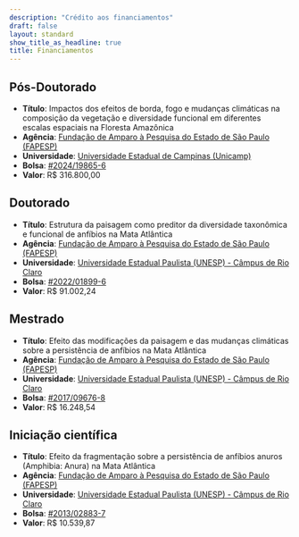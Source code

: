 ```yaml
---
description: "Crédito aos financiamentos"
draft: false
layout: standard
show_title_as_headline: true
title: Financiamentos
---
```


## Pós-Doutorado

- **Título**: 	Impactos dos efeitos de borda, fogo e mudanças climáticas na composição da vegetação e diversidade funcional em diferentes escalas espaciais na Floresta Amazônica
- **Agência**: [Fundação de Amparo à Pesquisa do Estado de São Paulo (FAPESP)](https://fapesp.br/)
- **Universidade**: [Universidade Estadual de Campinas (Unicamp)](https://unicamp.br/)
- **Bolsa**: [#2024/19865-6](https://bv.fapesp.br/pt/bolsas/223203/impactos-dos-efeitos-de-borda-fogo-e-mudancas-climaticas-na-composicao-da-vegetacao-e-diversidade-fu/)
- **Valor**: R$ 316.800,00

## Doutorado

- **Título**: Estrutura da paisagem como preditor da diversidade taxonômica e funcional de anfíbios na Mata Atlântica
- **Agência**: [Fundação de Amparo à Pesquisa do Estado de São Paulo (FAPESP)](https://fapesp.br/)
- **Universidade**: [Universidade Estadual Paulista (UNESP) - Câmpus de Rio Claro](https://www.rc.unesp.br/)
- **Bolsa**: [#2022/01899-6](https://bv.fapesp.br/pt/bolsas/203713/estrutura-da-paisagem-como-preditor-da-diversidade-taxonomica-e-funcional-de-anfibios-na-mata-atlant/)
- **Valor**: R$ 91.002,24

## Mestrado

- **Título**: Efeito das modificações da paisagem e das mudanças climáticas sobre a persistência de anfíbios na Mata Atlântica
- **Agência**: [Fundação de Amparo à Pesquisa do Estado de São Paulo (FAPESP)](https://fapesp.br/)
- **Universidade**: [Universidade Estadual Paulista (UNESP) - Câmpus de Rio Claro](https://www.rc.unesp.br/)
- **Bolsa**: [#2017/09676-8](https://bv.fapesp.br/pt/bolsas/172826/efeito-das-modificacoes-da-paisagem-e-das-mudancas-climaticas-sobre-a-persistencia-de-anfibios-na-ma/)
- **Valor**: R$ 16.248,54

## Iniciação científica

- **Título**: Efeito da fragmentação sobre a persistência de anfíbios anuros (Amphibia: Anura) na Mata Atlântica
- **Agência**: [Fundação de Amparo à Pesquisa do Estado de São Paulo (FAPESP)](https://fapesp.br/)
- **Universidade**: [Universidade Estadual Paulista (UNESP) - Câmpus de Rio Claro](https://www.rc.unesp.br/)
- **Bolsa**: [#2013/02883-7](https://bv.fapesp.br/pt/bolsas/142421/efeito-da-fragmentacao-sobre-a-persistencia-de-anfibios-anuros-amphibia-anura-na-mata-atlantica/)
- **Valor**: R$ 10.539,87